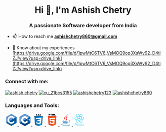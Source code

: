 <h1 align="center">Hi 👋, I'm Ashish Chetry</h1>
<h3 align="center">A passionate Software developer from India</h3>

- 📫 How to reach me **ashishchetry860@gmail.com**

- 📄 Know about my experiences [https://drive.google.com/file/d/1pwMtC6TV6_VsMOQ9op3XsWv92_D4tiZJ/view?usp=drive_link](https://drive.google.com/file/d/1pwMtC6TV6_VsMOQ9op3XsWv92_D4tiZJ/view?usp=drive_link)

<h3 align="left">Connect with me:</h3>
<p align="left">
<a href="https://www.linkedin.com/in/ashish-chetry-049958230/" target="blank"><img align="center" src="https://raw.githubusercontent.com/rahuldkjain/github-profile-readme-generator/master/src/images/icons/Social/linked-in-alt.svg" alt="ashish chetry" height="30" width="40" /></a>
<a href="https://www.codechef.com/users/cu_21bcs3155" target="blank"><img align="center" src="https://cdn.jsdelivr.net/npm/simple-icons@3.1.0/icons/codechef.svg" alt="cu_21bcs3155" height="30" width="40" /></a>
<a href="https://www.leetcode.com/ashishchetry123" target="blank"><img align="center" src="https://raw.githubusercontent.com/rahuldkjain/github-profile-readme-generator/master/src/images/icons/Social/leet-code.svg" alt="ashishchetry123" height="30" width="40" /></a>
<a href="https://auth.geeksforgeeks.org/user/ashishchetry860" target="blank"><img align="center" src="https://raw.githubusercontent.com/rahuldkjain/github-profile-readme-generator/master/src/images/icons/Social/geeks-for-geeks.svg" alt="ashishchetry860" height="30" width="40" /></a>
</p>

<h3 align="left">Languages and Tools:</h3>
<p align="left"> <a href="https://www.cprogramming.com/" target="_blank" rel="noreferrer"> <img src="https://raw.githubusercontent.com/devicons/devicon/master/icons/c/c-original.svg" alt="c" width="40" height="40"/> </a> <a href="https://www.w3schools.com/cpp/" target="_blank" rel="noreferrer"> <img src="https://raw.githubusercontent.com/devicons/devicon/master/icons/cplusplus/cplusplus-original.svg" alt="cplusplus" width="40" height="40"/> </a> <a href="https://www.w3schools.com/css/" target="_blank" rel="noreferrer"> <img src="https://raw.githubusercontent.com/devicons/devicon/master/icons/css3/css3-original-wordmark.svg" alt="css3" width="40" height="40"/> </a> <a href="https://www.w3.org/html/" target="_blank" rel="noreferrer"> <img src="https://raw.githubusercontent.com/devicons/devicon/master/icons/html5/html5-original-wordmark.svg" alt="html5" width="40" height="40"/> </a> <a href="https://www.java.com" target="_blank" rel="noreferrer"> <img src="https://raw.githubusercontent.com/devicons/devicon/master/icons/java/java-original.svg" alt="java" width="40" height="40"/> </a> <a href="https://reactjs.org/" target="_blank" rel="noreferrer"> <img src="https://raw.githubusercontent.com/devicons/devicon/master/icons/react/react-original-wordmark.svg" alt="react" width="40" height="40"/> </a> </p>
